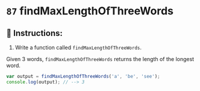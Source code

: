 # `87` findMaxLengthOfThreeWords

## 📝 Instructions:

1. Write a function called `findMaxLengthOfThreeWords`.

Given 3 words, `findMaxLengthOfThreeWords` returns the length of the longest word.

```js
var output = findMaxLengthOfThreeWords('a', 'be', 'see');
console.log(output); // --> 3
```